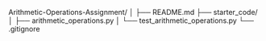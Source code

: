 Arithmetic-Operations-Assignment/
│
├── README.md
├── starter_code/
│   ├── arithmetic_operations.py
│   └── test_arithmetic_operations.py
└── .gitignore
